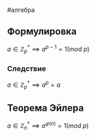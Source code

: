 #алгебра 
## Формулировка
$a \in \mathbb{Z}_p^* \implies a^{p - 1} = 1(mod \ p)$

### Следствие
$a \in \mathbb{Z}_p^* \implies a^{p} = a$

## Теорема Эйлера
$a \in \mathbb{Z}_n^{*} \implies a^{\varphi(n)} = 1(mod \ p)$
